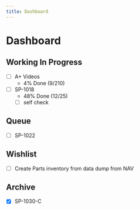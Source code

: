 ```yaml
---
title: Dashboard
---
```

# Dashboard

## Working In Progress

- [ ] A+ Videos
    -   4% Done (9/210)
- [ ] SP-1018
    - 48% Done (12/25)
    - [ ] self check

## Queue

- [ ] SP-1022

## Wishlist

- [ ] Create Parts inventory from data dump from NAV

## Archive

- [X] SP-1030-C
